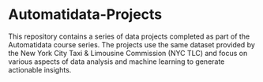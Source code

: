 # Automatidata-Projects
This repository contains a series of data projects completed as part of the Automatidata course series. The projects use the same dataset provided by the New York City Taxi &amp; Limousine Commission (NYC TLC) and focus on various aspects of data analysis and machine learning to generate actionable insights.
